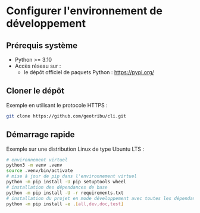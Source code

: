 # Configurer l'environnement de développement

## Prérequis système

- Python >= 3.10
- Accès réseau sur :
  - le dépôt officiel de paquets Python : <https://pypi.org/>

## Cloner le dépôt

Exemple en utilisant le protocole HTTPS :

```sh
git clone https://github.com/geotribu/cli.git
```

## Démarrage rapide

Exemple sur une distribution Linux de type Ubuntu LTS :

```sh
# environnement virtuel
python3 -m venv .venv
source .venv/bin/activate
# mise à jour de pip dans l'environnement virtuel
python -m pip install -U pip setuptools wheel
# installation des dépendances de base
python -m pip install -U -r requirements.txt
# installation du projet en mode développement avec toutes les dépendances fonctionnelles
python -m pip install -e .[all,dev,doc,test]
```
